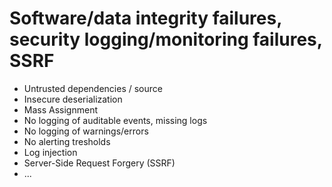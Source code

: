 # Software/data integrity failures, security logging/monitoring failures, SSRF

- Untrusted dependencies / source
- Insecure deserialization
- Mass Assignment
- No logging of auditable events, missing logs
- No logging of warnings/errors
- No alerting tresholds
- Log injection
- Server-Side Request Forgery (SSRF)
- ...
